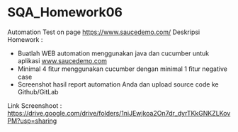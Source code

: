 # SQA_Homework06
Automation Test on page https://www.saucedemo.com/
Deskripsi Homework :
- Buatlah WEB automation menggunakan java dan cucumber untuk aplikasi 
www.saucedemo.com
- Minimal 4 ﬁtur menggunakan cucumber dengan minimal 1 ﬁtur negative case
- Screenshot hasil report automation Anda dan upload source code ke Github/GitLab

Link Screenshoot :
https://drive.google.com/drive/folders/1niJEwjkoa2On7dr_dyrTKkGNKZLKovPM?usp=sharing
